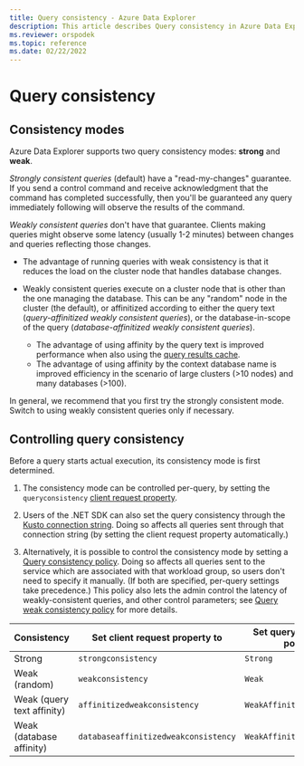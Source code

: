 ```yaml
---
title: Query consistency - Azure Data Explorer
description: This article describes Query consistency in Azure Data Explorer.
ms.reviewer: orspodek
ms.topic: reference
ms.date: 02/22/2022
---
```

# Query consistency

## Consistency modes

Azure Data Explorer supports two query consistency modes: **strong** and **weak**.

*Strongly consistent queries* (default) have a "read-my-changes" guarantee.
If you send a control command and receive acknowledgment that the command has completed successfully, then you'll be guaranteed any query immediately following will observe the results of the command.

*Weakly consistent queries* don't have that guarantee. Clients making queries might observe some latency
(usually 1-2 minutes) between changes and queries reflecting those changes.

* The advantage of running queries with weak consistency is that it reduces the load on the cluster node that handles database changes.

* Weakly consistent queries execute on a cluster node that is other than the one managing the database. This can be any "random" node in the cluster (the default), or affinitized according to either the query text (*query-affinitized weakly consistent queries*), or the database-in-scope of the query (*database-affinitized weakly consistent queries*).
  * The advantage of using affinity by the query text is improved performance when also using the [query results cache](../query/query-results-cache.md).
  * The advantage of using affinity by the context database name is improved efficiency in the scenario of large clusters (>10 nodes) and many databases (>100).

In general, we recommend that you first try the strongly consistent mode. Switch to using weakly consistent queries only if necessary.

## Controlling query consistency

Before a query starts actual execution, its consistency mode is first determined.

1. The consistency mode can be controlled per-query, by setting the `queryconsistency` [client request property](../api/netfx/request-properties.md).

1. Users of the .NET SDK can also set the query consistency through the [Kusto connection string](../api/connection-strings/kusto.md).
   Doing so affects all queries sent through that connection string (by setting the client request property automatically.)

1. Alternatively, it is possible to control the consistency mode by setting a [Query consistency policy](../management/query-consistency-policy.md).
   Doing so affects all queries sent to the service which are associated with that workload group, so users don't need to specify it manually.
   (If both are specified, per-query settings take precedence.) This policy also lets the admin control the latency of weakly-consistent
   queries, and other control parameters; see [Query weak consistency policy](../management/query-weak-consistency-policy.md) for more details.

|Consistency               |Set client request property to      |Set query consistency policy to|
|--------------------------|------------------------------------|-------------------------------|
|Strong                    |`strongconsistency`                 |`Strong`                       |
|Weak (random)             |`weakconsistency`                   |`Weak`                         |
|Weak (query text affinity)|`affinitizedweakconsistency`        |`WeakAffinitizedByQuery`       |
|Weak (database affinity)  |`databaseaffinitizedweakconsistency`|`WeakAffinitizedByDatabase`    |
